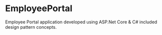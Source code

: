 # EmployeePortal
Employee Portal application developed using ASP.Net Core &amp; C# included design pattern concepts.
